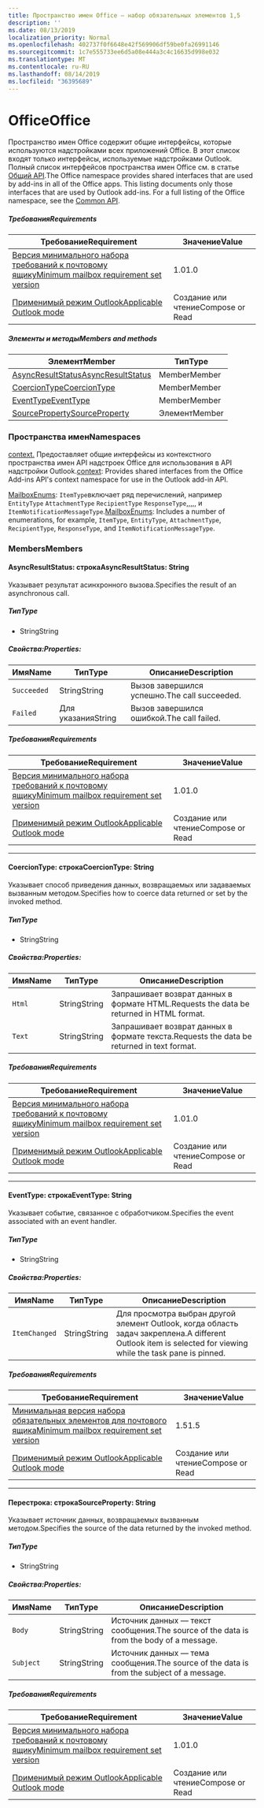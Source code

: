```yaml
---
title: Пространство имен Office — набор обязательных элементов 1,5
description: ''
ms.date: 08/13/2019
localization_priority: Normal
ms.openlocfilehash: 402737f0f6648e42f569906df59be0fa26991146
ms.sourcegitcommit: 1c7e555733ee6d5a08e444a3c4c16635d998e032
ms.translationtype: MT
ms.contentlocale: ru-RU
ms.lasthandoff: 08/14/2019
ms.locfileid: "36395689"
---
```

# <a name="office"></a><span data-ttu-id="10372-102">Office</span><span class="sxs-lookup"><span data-stu-id="10372-102">Office</span></span>

<span data-ttu-id="10372-p101">Пространство имен Office содержит общие интерфейсы, которые используются надстройками всех приложений Office. В этот список входят только интерфейсы, используемые надстройками Outlook. Полный список интерфейсов пространства имен Office см. в статье [Общий API](/javascript/api/office).</span><span class="sxs-lookup"><span data-stu-id="10372-p101">The Office namespace provides shared interfaces that are used by add-ins in all of the Office apps. This listing documents only those interfaces that are used by Outlook add-ins. For a full listing of the Office namespace, see the [Common API](/javascript/api/office).</span></span>

##### <a name="requirements"></a><span data-ttu-id="10372-105">Требования</span><span class="sxs-lookup"><span data-stu-id="10372-105">Requirements</span></span>

|<span data-ttu-id="10372-106">Требование</span><span class="sxs-lookup"><span data-stu-id="10372-106">Requirement</span></span>| <span data-ttu-id="10372-107">Значение</span><span class="sxs-lookup"><span data-stu-id="10372-107">Value</span></span>|
|---|---|
|[<span data-ttu-id="10372-108">Версия минимального набора требований к почтовому ящику</span><span class="sxs-lookup"><span data-stu-id="10372-108">Minimum mailbox requirement set version</span></span>](/office/dev/add-ins/reference/requirement-sets/outlook-api-requirement-sets)| <span data-ttu-id="10372-109">1.0</span><span class="sxs-lookup"><span data-stu-id="10372-109">1.0</span></span>|
|[<span data-ttu-id="10372-110">Применимый режим Outlook</span><span class="sxs-lookup"><span data-stu-id="10372-110">Applicable Outlook mode</span></span>](/outlook/add-ins/#extension-points)| <span data-ttu-id="10372-111">Создание или чтение</span><span class="sxs-lookup"><span data-stu-id="10372-111">Compose or Read</span></span>|

##### <a name="members-and-methods"></a><span data-ttu-id="10372-112">Элементы и методы</span><span class="sxs-lookup"><span data-stu-id="10372-112">Members and methods</span></span>

| <span data-ttu-id="10372-113">Элемент</span><span class="sxs-lookup"><span data-stu-id="10372-113">Member</span></span> | <span data-ttu-id="10372-114">Тип</span><span class="sxs-lookup"><span data-stu-id="10372-114">Type</span></span> |
|--------|------|
| [<span data-ttu-id="10372-115">AsyncResultStatus</span><span class="sxs-lookup"><span data-stu-id="10372-115">AsyncResultStatus</span></span>](#asyncresultstatus-string) | <span data-ttu-id="10372-116">Member</span><span class="sxs-lookup"><span data-stu-id="10372-116">Member</span></span> |
| [<span data-ttu-id="10372-117">CoercionType</span><span class="sxs-lookup"><span data-stu-id="10372-117">CoercionType</span></span>](#coerciontype-string) | <span data-ttu-id="10372-118">Member</span><span class="sxs-lookup"><span data-stu-id="10372-118">Member</span></span> |
| [<span data-ttu-id="10372-119">EventType</span><span class="sxs-lookup"><span data-stu-id="10372-119">EventType</span></span>](#eventtype-string) | <span data-ttu-id="10372-120">Member</span><span class="sxs-lookup"><span data-stu-id="10372-120">Member</span></span> |
| [<span data-ttu-id="10372-121">SourceProperty</span><span class="sxs-lookup"><span data-stu-id="10372-121">SourceProperty</span></span>](#sourceproperty-string) | <span data-ttu-id="10372-122">Элемент</span><span class="sxs-lookup"><span data-stu-id="10372-122">Member</span></span> |

### <a name="namespaces"></a><span data-ttu-id="10372-123">Пространства имен</span><span class="sxs-lookup"><span data-stu-id="10372-123">Namespaces</span></span>

<span data-ttu-id="10372-124">[context.](office.context.md) Предоставляет общие интерфейсы из контекстного пространства имен API надстроек Office для использования в API надстройки Outlook.</span><span class="sxs-lookup"><span data-stu-id="10372-124">[context](office.context.md): Provides shared interfaces from the Office Add-ins API's context namespace for use in the Outlook add-in API.</span></span>

<span data-ttu-id="10372-125">[MailboxEnums](/javascript/api/outlook/office.mailboxenums.attachmenttype?view=outlook-js-1.5): `ItemType`включает ряд перечислений, например `EntityType` `AttachmentType` `RecipientType` `ResponseType`,,,,, и `ItemNotificationMessageType`.</span><span class="sxs-lookup"><span data-stu-id="10372-125">[MailboxEnums](/javascript/api/outlook/office.mailboxenums.attachmenttype?view=outlook-js-1.5): Includes a number of enumerations, for example, `ItemType`, `EntityType`, `AttachmentType`, `RecipientType`, `ResponseType`, and `ItemNotificationMessageType`.</span></span>

### <a name="members"></a><span data-ttu-id="10372-126">Members</span><span class="sxs-lookup"><span data-stu-id="10372-126">Members</span></span>

#### <a name="asyncresultstatus-string"></a><span data-ttu-id="10372-127">AsyncResultStatus: строка</span><span class="sxs-lookup"><span data-stu-id="10372-127">AsyncResultStatus: String</span></span>

<span data-ttu-id="10372-128">Указывает результат асинхронного вызова.</span><span class="sxs-lookup"><span data-stu-id="10372-128">Specifies the result of an asynchronous call.</span></span>

##### <a name="type"></a><span data-ttu-id="10372-129">Тип</span><span class="sxs-lookup"><span data-stu-id="10372-129">Type</span></span>

*   <span data-ttu-id="10372-130">String</span><span class="sxs-lookup"><span data-stu-id="10372-130">String</span></span>

##### <a name="properties"></a><span data-ttu-id="10372-131">Свойства:</span><span class="sxs-lookup"><span data-stu-id="10372-131">Properties:</span></span>

|<span data-ttu-id="10372-132">Имя</span><span class="sxs-lookup"><span data-stu-id="10372-132">Name</span></span>| <span data-ttu-id="10372-133">Тип</span><span class="sxs-lookup"><span data-stu-id="10372-133">Type</span></span>| <span data-ttu-id="10372-134">Описание</span><span class="sxs-lookup"><span data-stu-id="10372-134">Description</span></span>|
|---|---|---|
|`Succeeded`| <span data-ttu-id="10372-135">String</span><span class="sxs-lookup"><span data-stu-id="10372-135">String</span></span>|<span data-ttu-id="10372-136">Вызов завершился успешно.</span><span class="sxs-lookup"><span data-stu-id="10372-136">The call succeeded.</span></span>|
|`Failed`| <span data-ttu-id="10372-137">Для указания</span><span class="sxs-lookup"><span data-stu-id="10372-137">String</span></span>|<span data-ttu-id="10372-138">Вызов завершился ошибкой.</span><span class="sxs-lookup"><span data-stu-id="10372-138">The call failed.</span></span>|

##### <a name="requirements"></a><span data-ttu-id="10372-139">Требования</span><span class="sxs-lookup"><span data-stu-id="10372-139">Requirements</span></span>

|<span data-ttu-id="10372-140">Требование</span><span class="sxs-lookup"><span data-stu-id="10372-140">Requirement</span></span>| <span data-ttu-id="10372-141">Значение</span><span class="sxs-lookup"><span data-stu-id="10372-141">Value</span></span>|
|---|---|
|[<span data-ttu-id="10372-142">Версия минимального набора требований к почтовому ящику</span><span class="sxs-lookup"><span data-stu-id="10372-142">Minimum mailbox requirement set version</span></span>](/office/dev/add-ins/reference/requirement-sets/outlook-api-requirement-sets)| <span data-ttu-id="10372-143">1.0</span><span class="sxs-lookup"><span data-stu-id="10372-143">1.0</span></span>|
|[<span data-ttu-id="10372-144">Применимый режим Outlook</span><span class="sxs-lookup"><span data-stu-id="10372-144">Applicable Outlook mode</span></span>](/outlook/add-ins/#extension-points)| <span data-ttu-id="10372-145">Создание или чтение</span><span class="sxs-lookup"><span data-stu-id="10372-145">Compose or Read</span></span>|

---

#### <a name="coerciontype-string"></a><span data-ttu-id="10372-146">CoercionType: строка</span><span class="sxs-lookup"><span data-stu-id="10372-146">CoercionType: String</span></span>

<span data-ttu-id="10372-147">Указывает способ приведения данных, возвращаемых или задаваемых вызванным методом.</span><span class="sxs-lookup"><span data-stu-id="10372-147">Specifies how to coerce data returned or set by the invoked method.</span></span>

##### <a name="type"></a><span data-ttu-id="10372-148">Тип</span><span class="sxs-lookup"><span data-stu-id="10372-148">Type</span></span>

*   <span data-ttu-id="10372-149">String</span><span class="sxs-lookup"><span data-stu-id="10372-149">String</span></span>

##### <a name="properties"></a><span data-ttu-id="10372-150">Свойства:</span><span class="sxs-lookup"><span data-stu-id="10372-150">Properties:</span></span>

|<span data-ttu-id="10372-151">Имя</span><span class="sxs-lookup"><span data-stu-id="10372-151">Name</span></span>| <span data-ttu-id="10372-152">Тип</span><span class="sxs-lookup"><span data-stu-id="10372-152">Type</span></span>| <span data-ttu-id="10372-153">Описание</span><span class="sxs-lookup"><span data-stu-id="10372-153">Description</span></span>|
|---|---|---|
|`Html`| <span data-ttu-id="10372-154">String</span><span class="sxs-lookup"><span data-stu-id="10372-154">String</span></span>|<span data-ttu-id="10372-155">Запрашивает возврат данных в формате HTML.</span><span class="sxs-lookup"><span data-stu-id="10372-155">Requests the data be returned in HTML format.</span></span>|
|`Text`| <span data-ttu-id="10372-156">String</span><span class="sxs-lookup"><span data-stu-id="10372-156">String</span></span>|<span data-ttu-id="10372-157">Запрашивает возврат данных в формате текста.</span><span class="sxs-lookup"><span data-stu-id="10372-157">Requests the data be returned in text format.</span></span>|

##### <a name="requirements"></a><span data-ttu-id="10372-158">Требования</span><span class="sxs-lookup"><span data-stu-id="10372-158">Requirements</span></span>

|<span data-ttu-id="10372-159">Требование</span><span class="sxs-lookup"><span data-stu-id="10372-159">Requirement</span></span>| <span data-ttu-id="10372-160">Значение</span><span class="sxs-lookup"><span data-stu-id="10372-160">Value</span></span>|
|---|---|
|[<span data-ttu-id="10372-161">Версия минимального набора требований к почтовому ящику</span><span class="sxs-lookup"><span data-stu-id="10372-161">Minimum mailbox requirement set version</span></span>](/office/dev/add-ins/reference/requirement-sets/outlook-api-requirement-sets)| <span data-ttu-id="10372-162">1.0</span><span class="sxs-lookup"><span data-stu-id="10372-162">1.0</span></span>|
|[<span data-ttu-id="10372-163">Применимый режим Outlook</span><span class="sxs-lookup"><span data-stu-id="10372-163">Applicable Outlook mode</span></span>](/outlook/add-ins/#extension-points)| <span data-ttu-id="10372-164">Создание или чтение</span><span class="sxs-lookup"><span data-stu-id="10372-164">Compose or Read</span></span>|

---

#### <a name="eventtype-string"></a><span data-ttu-id="10372-165">EventType: строка</span><span class="sxs-lookup"><span data-stu-id="10372-165">EventType: String</span></span>

<span data-ttu-id="10372-166">Указывает событие, связанное с обработчиком.</span><span class="sxs-lookup"><span data-stu-id="10372-166">Specifies the event associated with an event handler.</span></span>

##### <a name="type"></a><span data-ttu-id="10372-167">Тип</span><span class="sxs-lookup"><span data-stu-id="10372-167">Type</span></span>

*   <span data-ttu-id="10372-168">String</span><span class="sxs-lookup"><span data-stu-id="10372-168">String</span></span>

##### <a name="properties"></a><span data-ttu-id="10372-169">Свойства:</span><span class="sxs-lookup"><span data-stu-id="10372-169">Properties:</span></span>

| <span data-ttu-id="10372-170">Имя</span><span class="sxs-lookup"><span data-stu-id="10372-170">Name</span></span> | <span data-ttu-id="10372-171">Тип</span><span class="sxs-lookup"><span data-stu-id="10372-171">Type</span></span> | <span data-ttu-id="10372-172">Описание</span><span class="sxs-lookup"><span data-stu-id="10372-172">Description</span></span> |
|---|---|---|
|`ItemChanged`| <span data-ttu-id="10372-173">String</span><span class="sxs-lookup"><span data-stu-id="10372-173">String</span></span> | <span data-ttu-id="10372-174">Для просмотра выбран другой элемент Outlook, когда область задач закреплена.</span><span class="sxs-lookup"><span data-stu-id="10372-174">A different Outlook item is selected for viewing while the task pane is pinned.</span></span> |

##### <a name="requirements"></a><span data-ttu-id="10372-175">Требования</span><span class="sxs-lookup"><span data-stu-id="10372-175">Requirements</span></span>

|<span data-ttu-id="10372-176">Требование</span><span class="sxs-lookup"><span data-stu-id="10372-176">Requirement</span></span>| <span data-ttu-id="10372-177">Значение</span><span class="sxs-lookup"><span data-stu-id="10372-177">Value</span></span>|
|---|---|
|[<span data-ttu-id="10372-178">Минимальная версия набора обязательных элементов для почтового ящика</span><span class="sxs-lookup"><span data-stu-id="10372-178">Minimum mailbox requirement set version</span></span>](/office/dev/add-ins/reference/requirement-sets/outlook-api-requirement-sets)| <span data-ttu-id="10372-179">1.5</span><span class="sxs-lookup"><span data-stu-id="10372-179">1.5</span></span> |
|[<span data-ttu-id="10372-180">Применимый режим Outlook</span><span class="sxs-lookup"><span data-stu-id="10372-180">Applicable Outlook mode</span></span>](/outlook/add-ins/#extension-points)| <span data-ttu-id="10372-181">Создание или чтение</span><span class="sxs-lookup"><span data-stu-id="10372-181">Compose or Read</span></span> |

---

#### <a name="sourceproperty-string"></a><span data-ttu-id="10372-182">Перестрока: строка</span><span class="sxs-lookup"><span data-stu-id="10372-182">SourceProperty: String</span></span>

<span data-ttu-id="10372-183">Указывает источник данных, возвращаемых вызванным методом.</span><span class="sxs-lookup"><span data-stu-id="10372-183">Specifies the source of the data returned by the invoked method.</span></span>

##### <a name="type"></a><span data-ttu-id="10372-184">Тип</span><span class="sxs-lookup"><span data-stu-id="10372-184">Type</span></span>

*   <span data-ttu-id="10372-185">String</span><span class="sxs-lookup"><span data-stu-id="10372-185">String</span></span>

##### <a name="properties"></a><span data-ttu-id="10372-186">Свойства:</span><span class="sxs-lookup"><span data-stu-id="10372-186">Properties:</span></span>

|<span data-ttu-id="10372-187">Имя</span><span class="sxs-lookup"><span data-stu-id="10372-187">Name</span></span>| <span data-ttu-id="10372-188">Тип</span><span class="sxs-lookup"><span data-stu-id="10372-188">Type</span></span>| <span data-ttu-id="10372-189">Описание</span><span class="sxs-lookup"><span data-stu-id="10372-189">Description</span></span>|
|---|---|---|
|`Body`| <span data-ttu-id="10372-190">String</span><span class="sxs-lookup"><span data-stu-id="10372-190">String</span></span>|<span data-ttu-id="10372-191">Источник данных — текст сообщения.</span><span class="sxs-lookup"><span data-stu-id="10372-191">The source of the data is from the body of a message.</span></span>|
|`Subject`| <span data-ttu-id="10372-192">String</span><span class="sxs-lookup"><span data-stu-id="10372-192">String</span></span>|<span data-ttu-id="10372-193">Источник данных — тема сообщения.</span><span class="sxs-lookup"><span data-stu-id="10372-193">The source of the data is from the subject of a message.</span></span>|

##### <a name="requirements"></a><span data-ttu-id="10372-194">Требования</span><span class="sxs-lookup"><span data-stu-id="10372-194">Requirements</span></span>

|<span data-ttu-id="10372-195">Требование</span><span class="sxs-lookup"><span data-stu-id="10372-195">Requirement</span></span>| <span data-ttu-id="10372-196">Значение</span><span class="sxs-lookup"><span data-stu-id="10372-196">Value</span></span>|
|---|---|
|[<span data-ttu-id="10372-197">Версия минимального набора требований к почтовому ящику</span><span class="sxs-lookup"><span data-stu-id="10372-197">Minimum mailbox requirement set version</span></span>](/office/dev/add-ins/reference/requirement-sets/outlook-api-requirement-sets)| <span data-ttu-id="10372-198">1.0</span><span class="sxs-lookup"><span data-stu-id="10372-198">1.0</span></span>|
|[<span data-ttu-id="10372-199">Применимый режим Outlook</span><span class="sxs-lookup"><span data-stu-id="10372-199">Applicable Outlook mode</span></span>](/outlook/add-ins/#extension-points)| <span data-ttu-id="10372-200">Создание или чтение</span><span class="sxs-lookup"><span data-stu-id="10372-200">Compose or Read</span></span>|

